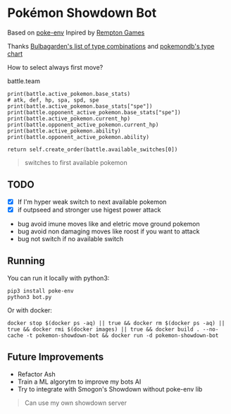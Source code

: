 # Pokémon Showdown Bot
Based on [poke-env](https://github.com/hsahovic/poke-env)
Inpired by [Rempton Games](https://www.youtube.com/watch?v=C1KpQc9cWmM&t=314)

Thanks [Bulbagarden's list of type combinations](https://bulbapedia.bulbagarden.net/wiki/List_of_type_combinations_by_abundance) and [pokemondb's type chart](https://pokemondb.net/type) 

How to select always first move?

battle.team

    print(battle.active_pokemon.base_stats)
    # atk, def, hp, spa, spd, spe
    print(battle.active_pokemon.base_stats["spe"])
    print(battle.opponent_active_pokemon.base_stats["spe"])
    print(battle.active_pokemon.current_hp)
    print(battle.opponent_active_pokemon.current_hp)
    print(battle.active_pokemon.ability)
    print(battle.opponent_active_pokemon.ability)

    return self.create_order(battle.available_switches[0])
> switches to first available pokemon

## TODO
- [x] If I'm hyper weak switch to next available pokemon
- [x] if outpseed and stronger use higest power attack
- bug avoid imune moves like and eletric move ground pokemon
- bug avoid non damaging moves like roost if you want to attack
- bug not switch if no available switch

## Running
You can run it locally with python3:

    pip3 install poke-env
    python3 bot.py

Or with docker:

    docker stop $(docker ps -aq) || true && docker rm $(docker ps -aq) || true && docker rmi $(docker images) || true && docker build . --no-cache -t pokemon-showdown-bot && docker run -d pokemon-showdown-bot

## Future Improvements
- Refactor Ash
- Train a ML algorytm to improve my bots AI
- Try to integrate with Smogon's Showdown without poke-env lib
> Can use my own showdown server
